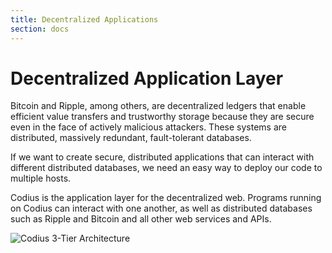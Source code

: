 ```yaml
---
title: Decentralized Applications
section: docs
---
```


# Decentralized Application Layer

Bitcoin and Ripple, among others, are decentralized ledgers that enable efficient value transfers and trustworthy storage because they are secure even in the face of actively malicious attackers. These systems are distributed, massively redundant, fault-tolerant databases.

If we want to create secure, distributed applications that can interact with different distributed databases, we need an easy way to deploy our code to multiple hosts.

Codius is the application layer for the decentralized web. Programs running on Codius can interact with one another, as well as distributed databases such as Ripple and Bitcoin and all other web services and APIs.

![Codius 3-Tier Architecture](/assets/img/docs/three-tier-architecture.png)

